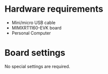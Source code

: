 Hardware requirements
===================
- Mini/micro USB cable
- MIMXRT1160-EVK board
- Personal Computer

Board settings
============
No special settings are required.


